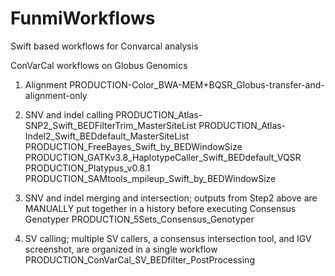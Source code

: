 # FunmiWorkflows
Swift based workflows for Convarcal analysis


ConVarCal workflows on Globus Genomics

1. Alignment 
    PRODUCTION-Color_BWA-MEM+BQSR_Globus-transfer-and-alignment-only

2. SNV and indel calling
    PRODUCTION_Atlas-SNP2_Swift_BEDFilterTrim_MasterSiteList
    PRODUCTION_Atlas-Indel2_Swift_BEDdefault_MasterSiteList
    PRODUCTION_FreeBayes_Swift_by_BEDWindowSize
    PRODUCTION_GATKv3.8_HaplotypeCaller_Swift_BEDdefault_VQSR
    PRODUCTION_Platypus_v0.8.1
    PRODUCTION_SAMtools_mpileup_Swift_by_BEDWindowSize

3. SNV and indel merging and intersection; outputs from Step2 above are MANUALLY put together in a history before executing Consensus Genotyper
    PRODUCTION_5Sets_Consensus_Genotyper

4. SV calling; multiple SV callers, a consensus intersection tool, and IGV screenshot, are organized in a single workflow
    PRODUCTION_ConVarCal_SV_BEDfilter_PostProcessing

